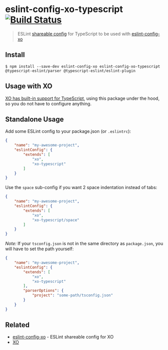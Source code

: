 # eslint-config-xo-typescript [![Build Status](https://travis-ci.org/xojs/eslint-config-xo-typescript.svg?branch=master)](https://travis-ci.org/xojs/eslint-config-xo-typescript)

> ESLint [shareable config](https://eslint.org/docs/developer-guide/shareable-configs.html) for TypeScript to be used with [eslint-config-xo](https://github.com/xojs/eslint-config-xo)

## Install

```
$ npm install --save-dev eslint-config-xo eslint-config-xo-typescript @typescript-eslint/parser @typescript-eslint/eslint-plugin
```

## Usage with XO

[XO has built-in support for TypeScript](https://github.com/xojs/xo#typescript), using this package under the hood, so you do not have to configure anything.

## Standalone Usage

Add some ESLint config to your package.json (or `.eslintrc`):

```json
{
	"name": "my-awesome-project",
	"eslintConfig": {
		"extends": [
			"xo",
			"xo-typescript"
		]
	}
}
```

Use the `space` sub-config if you want 2 space indentation instead of tabs:

```json
{
	"name": "my-awesome-project",
	"eslintConfig": {
		"extends": [
			"xo",
			"xo-typescript/space"
		]
	}
}
```

*Note:* If your `tsconfig.json` is not in the same directory as `package.json`, you will have to set the path yourself:

```json
{
	"name": "my-awesome-project",
	"eslintConfig": {
		"extends": [
			"xo",
			"xo-typescript"
		],
		"parserOptions": {
			"project": "some-path/tsconfig.json"
		}
	}
}
```

## Related

- [eslint-config-xo](https://github.com/xojs/eslint-config-xo) - ESLint shareable config for XO
- [XO](https://github.com/xojs/xo)
